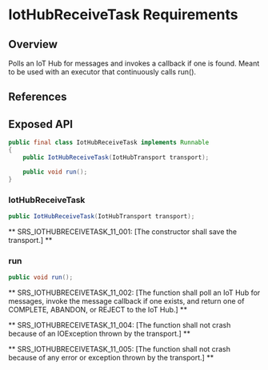 # IotHubReceiveTask Requirements

## Overview

Polls an IoT Hub for messages and invokes a callback if one is found. Meant to be used with an executor that continuously calls run().

## References

## Exposed API

```java
public final class IotHubReceiveTask implements Runnable
{
    public IotHubReceiveTask(IotHubTransport transport);

    public void run();
}
```


### IotHubReceiveTask

```java
public IotHubReceiveTask(IotHubTransport transport);
```

** SRS_IOTHUBRECEIVETASK_11_001: [The constructor shall save the transport.] ** 


### run

```java
public void run();
```

** SRS_IOTHUBRECEIVETASK_11_002: [The function shall poll an IoT Hub for messages, invoke the message callback if one exists, and return one of COMPLETE, ABANDON, or REJECT to the IoT Hub.] ** 

** SRS_IOTHUBRECEIVETASK_11_004: [The function shall not crash because of an IOException thrown by the transport.] **

** SRS_IOTHUBRECEIVETASK_11_005: [The function shall not crash because of any error or exception thrown by the transport.] **

